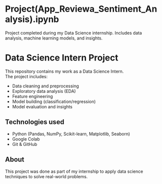 # Project(App_Reviewa_Sentiment_Analysis).ipynb
Project completed during my Data Science internship. Includes data analysis, machine learning models, and insights.
# Data Science Intern Project
This repository contains my work as a Data Science Intern.  
The project includes:
- Data cleaning and preprocessing
- Exploratory data analysis (EDA)
- Feature engineering
- Model building (classification/regression)
- Model evaluation and insights
## Technologies used
- Python (Pandas, NumPy, Scikit-learn, Matplotlib, Seaborn)
- Google Colab
- Git & GitHub
## About
This project was done as part of my internship to apply data science techniques to solve real-world problems.

